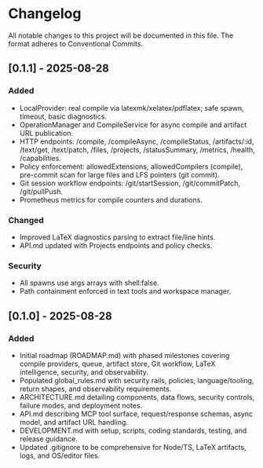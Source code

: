 # Changelog

All notable changes to this project will be documented in this file. The format adheres to Conventional Commits.

## [0.1.1] - 2025-08-28
### Added
- LocalProvider: real compile via latexmk/xelatex/pdflatex; safe spawn, timeout, basic diagnostics.
- OperationManager and CompileService for async compile and artifact URL publication.
- HTTP endpoints: /compile, /compileAsync, /compileStatus, /artifacts/:id, /text/get, /text/patch, /files, /projects, /statusSummary, /metrics, /health, /capabilities.
- Policy enforcement: allowedExtensions, allowedCompilers (compile), pre-commit scan for large files and LFS pointers (git commit).
- Git session workflow endpoints: /git/startSession, /git/commitPatch, /git/pullPush.
- Prometheus metrics for compile counters and durations.

### Changed
- Improved LaTeX diagnostics parsing to extract file/line hints.
- API.md updated with Projects endpoints and policy checks.

### Security
- All spawns use args arrays with shell:false.
- Path containment enforced in text tools and workspace manager.

## [0.1.0] - 2025-08-28
### Added
- Initial roadmap (ROADMAP.md) with phased milestones covering compile providers, queue, artifact store, Git workflow, LaTeX intelligence, security, and observability.
- Populated global_rules.md with security rails, policies, language/tooling, return shapes, and observability requirements.
- ARCHITECTURE.md detailing components, data flows, security controls, failure modes, and deployment notes.
- API.md describing MCP tool surface, request/response schemas, async model, and artifact URL handling.
- DEVELOPMENT.md with setup, scripts, coding standards, testing, and release guidance.
- Updated .gitignore to be comprehensive for Node/TS, LaTeX artifacts, logs, and OS/editor files.
